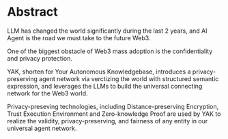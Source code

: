 # Abstract

LLM has changed the world significantly during the last 2 years, and AI Agent is the road we must take to the future Web3.

One of the biggest obstacle of Web3 mass adoption is the confidentiality and privacy protection.

YAK, shorten for Your Autonomous Knowledgebase, introduces a privacy-preserving agent network via verctizing the world with structured semantic expression, and leverages the LLMs to build the universal connecting network for the Web3 world.

Privacy-preseving technologies, including Distance-preserving Encryption, Trust Execution Environment and Zero-knowledge Proof are used by YAK to realize the validity, privacy-preserving, and fairness of any entity in our universal agent network.
